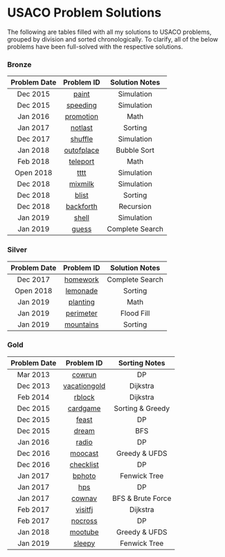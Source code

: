 # USACO Problem Solutions

The following are tables filled with all my solutions to USACO problems, grouped by division and sorted chronologically. To clarify, all of the below problems have been full-solved with the respective solutions.  

### Bronze
Problem Date   | Problem ID                         | Solution Notes
:------------: | :-----------:                      | :---------------:
Dec 2015       | [paint](/src/paint.java)           | Simulation
Dec 2015       | [speeding](/src/speeding.java)     | Simulation
Jan 2016       | [promotion](/src/promotion.java)   | Math
Jan 2017       | [notlast](/src/notlast.java)       | Sorting
Dec 2017       | [shuffle](/src/shuffle.java)       | Simulation
Jan 2018       | [outofplace](/src/outofplace.java) | Bubble Sort
Feb 2018       | [teleport](/src/teleport.java)     | Math
Open 2018      | [tttt](/src/tttt.java)             | Simulation
Dec 2018       | [mixmilk](/src/mixmilk.java)       | Simulation
Dec 2018       | [blist](/src/blist.java)           | Sorting
Dec 2018       | [backforth](/src/backforth.java)   | Recursion
Jan 2019       | [shell](/src/backforth.java)       | Simulation
Jan 2019       | [guess](/src/guess.java)           | Complete Search

### Silver
Problem Date   | Problem ID                         | Solution Notes
:------------: | :-----------:                      | :-------------------:
Dec 2017       | [homework](/src/homework.java)     | Complete Search
Open 2018      | [lemonade](/src/lemonade.java)     | Sorting
Jan 2019       | [planting](/src/planting.java)     | Math
Jan 2019       | [perimeter](/src/perimeter.java)   | Flood Fill
Jan 2019       | [mountains](/src/mountains.java)   | Sorting 

### Gold
Problem Date   | Problem ID                            | Sorting Notes
:------------: | :-----------:                         | :-------------------:
Mar 2013     | [cowrun](/src/cowrun.java)            | DP
Dec 2013       | [vacationgold](/src/vacationgold.java)| Dijkstra
Feb 2014       | [rblock](/src/rblock.java)            | Dijkstra
Dec 2015       | [cardgame](/src/cardgame.java)        | Sorting & Greedy
Dec 2015       | [feast](/src/feast.java)              | DP
Dec 2015       | [dream](/src/dream.java)              | BFS
Jan 2016       | [radio](/src/radio.java)              | DP
Dec 2016       | [moocast](/src/moocast.java)          | Greedy & UFDS
Dec 2016       | [checklist](/src/checklist.java)      | DP
Jan 2017       | [bphoto](/src/checklist.java)         | Fenwick Tree
Jan 2017       | [hps](/src/hps.java)                  | DP
Jan 2017       | [cownav](/src/cownav.java)            | BFS & Brute Force
Feb 2017       | [visitfj](/src/visitfj.java)          | Dijkstra
Feb 2017       | [nocross](/src/nocross.java)          | DP
Jan 2018       | [mootube](/src/mootube.java)          | Greedy & UFDS
Jan 2019       | [sleepy](/src/sleepy.java)            | Fenwick Tree
